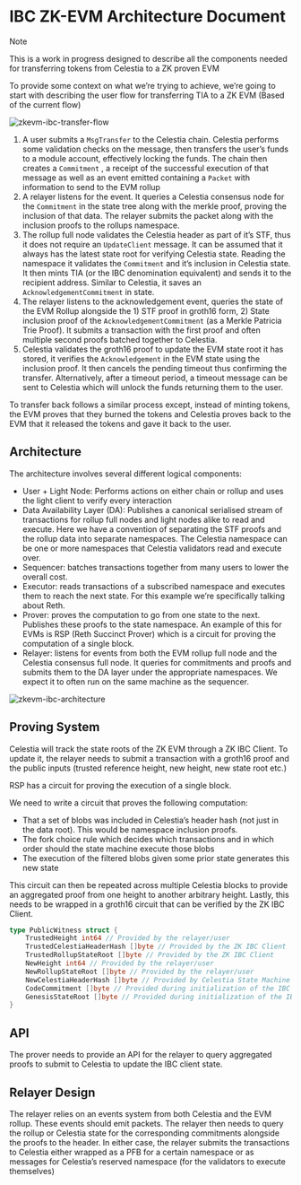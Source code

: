 # IBC ZK-EVM Architecture Document

> [!NOTE]
> This is a work in progress designed to describe all the components needed for transferring tokens from Celestia to a ZK proven EVM

To provide some context on what we’re trying to achieve, we’re going to start with describing the user flow for transferring TIA to a ZK EVM (Based of the current flow)

![zkevm-ibc-transfer-flow](./zkevm-ibc-transfer-flow.png)

1. A user submits a `MsgTransfer` to the Celestia chain. Celestia performs some validation checks on the message, then transfers the user’s funds to a module account, effectively locking the funds. The chain then creates a `Commitment` , a receipt of the successful execution of that message as well as an event emitted containing a `Packet` with information to send to the EVM rollup
2. A relayer listens for the event. It queries a Celestia consensus node for the `Commitment` in the state tree along with the merkle proof, proving the inclusion of that data. The relayer submits the packet along with the inclusion proofs to the rollups namespace.
3. The rollup full node validates the Celestia header as part of it’s STF, thus it does not require an `UpdateClient` message. It can be assumed that it always has the latest state root for verifying Celestia state. Reading the namespace it validates the `Commitment` and it’s inclusion in Celestia state. It then mints TIA (or the IBC denomination equivalent) and sends it to the recipient address. Similar to Celestia, it saves an `AcknowledgementCommitment` in state.
4. The relayer listens to the acknowledgement event, queries the state of the EVM Rollup alongside the 1) STF proof in groth16 form, 2) State inclusion proof of the `AcknowledgementCommitment` (as a Merkle Patricia Trie Proof). It submits a transaction with the first proof and often multiple second proofs batched together to Celestia.
5. Celestia validates the groth16 proof to update the EVM state root it has stored, it verifies the `Acknowledgement` in the EVM state using the inclusion proof. It then cancels the pending timeout thus confirming the transfer. Alternatively, after a timeout period, a timeout message can be sent to Celestia which will unlock the funds returning them to the user.

To transfer back follows a similar process except, instead of minting tokens, the EVM proves that they burned the tokens and Celestia proves back to the EVM that it released the tokens and gave it back to the user.

## Architecture

The architecture involves several different logical components:

- User + Light Node: Performs actions on either chain or rollup and uses the light client to verify every interaction
- Data Availability Layer (DA): Publishes a canonical serialised stream of transactions for rollup full nodes and light nodes alike to read and execute. Here we have a convention of separating the STF proofs and the rollup data into separate namespaces. The Celestia namespace can be one or more namespaces that Celestia validators read and execute over.
- Sequencer: batches transactions together from many users to lower the overall cost.
- Executor: reads transactions of a subscribed namespace and executes them to reach the next state. For this example we’re specifically talking about Reth.
- Prover: proves the computation to go from one state to the next. Publishes these proofs to the state namespace. An example of this for EVMs is RSP (Reth Succinct Prover) which is a circuit for proving the computation of a single block.
- Relayer: listens for events from both the EVM rollup full node and the Celestia consensus full node. It queries for commitments and proofs and submits them to the DA layer under the appropriate namespaces. We expect it to often run on the same machine as the sequencer.

![zkevm-ibc-architecture](./zkevm-ibc-architecture.png)

## Proving System

Celestia will track the state roots of the ZK EVM through a ZK IBC Client. To update it, the relayer needs to submit a transaction with a groth16 proof and the public inputs (trusted reference height, new height, new state root etc.)

RSP has a circuit for proving the execution of a single block.

We need to write a circuit that proves the following computation:

- That a set of blobs was included in Celestia’s header hash (not just in the data root). This would be namespace inclusion proofs.
- The fork choice rule which decides which transactions and in which order should the state machine execute those blobs
- The execution of the filtered blobs given some prior state generates this new state

This circuit can then be repeated across multiple Celestia blocks to provide an aggregated proof from one height to another arbitrary height. Lastly, this needs to be wrapped in a groth16 circuit that can be verified by the ZK IBC Client.

```go
type PublicWitness struct {
	TrustedHeight int64 // Provided by the relayer/user
	TrustedCelestiaHeaderHash []byte // Provided by the ZK IBC Client
	TrustedRollupStateRoot []byte // Provided by the ZK IBC Client
	NewHeight int64 // Provided by the relayer/user
	NewRollupStateRoot []byte // Provided by the relayer/user
	NewCelestiaHeaderHash []byte // Provided by Celestia State Machine
	CodeCommitment []byte // Provided during initialization of the IBC Client
	GenesisStateRoot []byte // Provided during initialization of the IBC Client
}
```

## API

The prover needs to provide an API for the relayer to query aggregated proofs to submit to Celestia to update the IBC client state.

## Relayer Design

The relayer relies on an events system from both Celestia and the EVM rollup. These events should emit packets. The relayer then needs to query the rollup or Celestia state for the corresponding commitments alongside the proofs to the header. In either case, the relayer submits the transactions to Celestia either wrapped as a PFB for a certain namespace or as messages for Celestia’s reserved namespace (for the validators to execute themselves)
